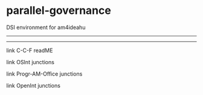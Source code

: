 # parallel-governance
DSI environment for am4ideahu






----





-------------
link C-C-F readME

link OSInt junctions

link Progr-AM-Office junctions

link OpenInt junctions


